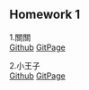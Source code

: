 ## Homework 1

1.關關  
  [Github](https://github.com/AaronCHH/D3_HW/blob/gh-pages/hw01/hw01_1/index.html)
  [GitPage](https://aaronchh.github.io/D3_HW/hw01/hw01_1/)

2.小王子  
  [Github](https://github.com/AaronCHH/D3_HW/blob/gh-pages/hw01/hw01_2/index.html)
  [GitPage](https://aaronchh.github.io/D3_HW/hw01/hw01_2/) 
